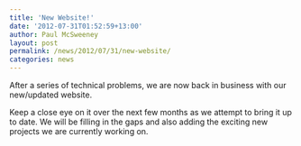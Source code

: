```yaml
---
title: 'New Website!'
date: '2012-07-31T01:52:59+13:00'
author: Paul McSweeney
layout: post
permalink: /news/2012/07/31/new-website/
categories: news
---
```


After a series of technical problems, we are now back in business with our new/updated website.

Keep a close eye on it over the next few months as we attempt to bring it up to date. We will be filling in the gaps and also adding the exciting new projects we are currently working on.

